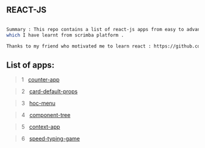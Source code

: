 ## REACT-JS 

```sh

Summary : This repo contains a list of react-js apps from easy to advanced 
which I have learnt from scrimba platform .

Thanks to my friend who motivated me to learn react : https://github.com/SandeepGamot
````

## List of apps:

> 1 &nbsp; [counter-app](https://github.com/NishantGhanate/react-learning/tree/main/counter-app)

> 2 &nbsp; [card-default-props](https://github.com/NishantGhanate/react-learning/tree/main/card-default-prop)

> 3 &nbsp; [hoc-menu](https://github.com/NishantGhanate/react-learning/tree/main/hoc-menu)

> 4 &nbsp; [component-tree](https://github.com/NishantGhanate/react-learning/tree/main/component-tree)

> 5 &nbsp; [context-app](https://github.com/NishantGhanate/react-learning/tree/main/context-app)

> 6 &nbsp; [speed-typing-game](https://github.com/NishantGhanate/react-learning/tree/main/speed-typing-game)